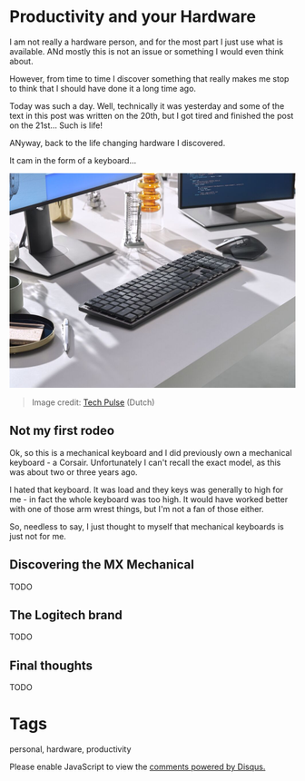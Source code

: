 # Productivity and your Hardware

I am not really a hardware person, and for the most part I just use what is available. ANd mostly this is not an issue or something I would even think about.

However, from time to time I discover something that really makes me stop to think that I should have done it a long time ago. 

Today was such a day. Well, technically it was yesterday and some of the text in this post was written on the 20th, but I got tired and finished the post on the 21st... Such is life!

ANyway, back to the life changing hardware I discovered.

It cam in the form of a keyboard...

![keyboard](../../images/blog_2022_09_21/keyboard.jpg)

> Image credit: [Tech Pulse](https://techpulse.be/review/340417/logitech-mx-master-3s-muis-mx-mechanical-toetsenbord-test-productiviteit/) (Dutch)

## Not my first rodeo

Ok, so this is a mechanical keyboard and I did previously own a mechanical keyboard - a Corsair. Unfortunately I can't recall the exact model, as this was about two or three years ago.

I hated that keyboard. It was load and they keys was generally to high for me - in fact the whole keyboard was too high. It would have worked better with one of those arm wrest things, but I'm not a fan of those either. 

So, needless to say, I just thought to myself that mechanical keyboards is just not for me.

## Discovering the MX Mechanical

TODO

## The Logitech brand

TODO

## Final thoughts

TODO

# Tags

personal, hardware, productivity

<div id="disqus_thread"></div>
<script>
    /**
    *  RECOMMENDED CONFIGURATION VARIABLES: EDIT AND UNCOMMENT THE SECTION BELOW TO INSERT DYNAMIC VALUES FROM YOUR PLATFORM OR CMS.
    *  LEARN WHY DEFINING THESE VARIABLES IS IMPORTANT: https://disqus.com/admin/universalcode/#configuration-variables    */
    /*
    var disqus_config = function () {
    this.page.url = PAGE_URL;  // Replace PAGE_URL with your page's canonical URL variable
    this.page.identifier = PAGE_IDENTIFIER; // Replace PAGE_IDENTIFIER with your page's unique identifier variable
    };
    */
    (function() { // DON'T EDIT BELOW THIS LINE
    var d = document, s = d.createElement('script');
    s.src = 'https://nicc777.disqus.com/embed.js';
    s.setAttribute('data-timestamp', +new Date());
    (d.head || d.body).appendChild(s);
    })();
</script>
<noscript>Please enable JavaScript to view the <a href="https://disqus.com/?ref_noscript">comments powered by Disqus.</a></noscript>